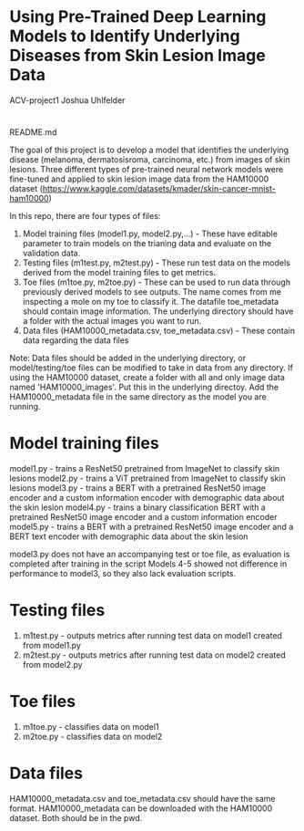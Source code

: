 # Using Pre-Trained Deep Learning Models to Identify Underlying Diseases from Skin Lesion Image Data
ACV-project1
Joshua Uhlfelder
# 

README.md

The goal of this project is to develop a model that identifies the underlying disease (melanoma, dermatosisroma, carcinoma, etc.) from images of skin lesions. Three different types of pre-trained neural network models were fine-tuned and applied to skin lesion image data from the HAM10000 dataset (https://www.kaggle.com/datasets/kmader/skin-cancer-mnist-ham10000)

In this repo, there are four types of files: 
1. Model training files (model1.py, model2.py,...) - These have editable parameter to train models on the trianing data and evaluate on the validation data.
2. Testing files (m1test.py, m2test.py) - These run test data on the models derived from the model training files to get metrics.
3. Toe files (m1toe.py, m2toe.py) - These can be used to run data through previously derived models to see outputs. The name comes from me inspecting a mole on my toe to classify it. The datafile toe_metadata should contain image information. The underlying directory should have a folder with the actual images you want to run.
4. Data files (HAM10000_metadata.csv, toe_metadata.csv) - These contain data regarding the data files

Note: Data files should be added in the underlying directory, or model/testing/toe files can be modified to take in data from any directory. If using the HAM10000 dataset, create a folder with all and only image data named 'HAM10000_images'. Put this in the underlying directoy. Add the HAM10000_metadata file in the same directory as the model you are running.

# Model training files
model1.py - trains a ResNet50 pretrained from ImageNet to classify skin lesions
model2.py - trains a ViT pretrained from ImageNet to classify skin lesions
model3.py - trains a BERT with a pretrained ResNet50 image encoder and a custom information encoder with demographic data about the skin lesion
model4.py - trains a binary classification BERT with a pretrained ResNet50 image encoder and a custom information encoder
model5.py - trains a BERT with a pretrained ResNet50 image encoder and a BERT text encoder with demographic data about the skin lesion

model3.py does not have an accompanying test or toe file, as evaluation is completed after training in the script
Models 4-5 showed not difference in performance to model3, so they also lack evaluation scripts.

# Testing files
1. m1test.py - outputs metrics after running test data on model1 created from model1.py
2. m2test.py - outputs metrics after running test data on model2 created from model2.py


# Toe files
1. m1toe.py - classifies data on model1
2. m2toe.py - classifies data on model2


# Data files
HAM10000_metadata.csv and toe_metadata.csv should have the same format. HAM10000_metadata can be downloaded with the HAM10000 dataset. Both should be in the pwd.

